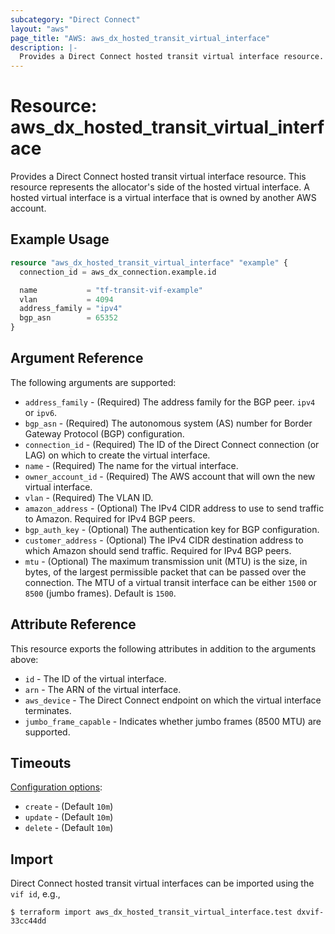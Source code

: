 ```yaml
---
subcategory: "Direct Connect"
layout: "aws"
page_title: "AWS: aws_dx_hosted_transit_virtual_interface"
description: |-
  Provides a Direct Connect hosted transit virtual interface resource.
---
```


# Resource: aws_dx_hosted_transit_virtual_interface

Provides a Direct Connect hosted transit virtual interface resource.
This resource represents the allocator's side of the hosted virtual interface.
A hosted virtual interface is a virtual interface that is owned by another AWS account.

## Example Usage

```terraform
resource "aws_dx_hosted_transit_virtual_interface" "example" {
  connection_id = aws_dx_connection.example.id

  name           = "tf-transit-vif-example"
  vlan           = 4094
  address_family = "ipv4"
  bgp_asn        = 65352
}
```

## Argument Reference

The following arguments are supported:

* `address_family` - (Required) The address family for the BGP peer. `ipv4 ` or `ipv6`.
* `bgp_asn` - (Required) The autonomous system (AS) number for Border Gateway Protocol (BGP) configuration.
* `connection_id` - (Required) The ID of the Direct Connect connection (or LAG) on which to create the virtual interface.
* `name` - (Required) The name for the virtual interface.
* `owner_account_id` - (Required) The AWS account that will own the new virtual interface.
* `vlan` - (Required) The VLAN ID.
* `amazon_address` - (Optional) The IPv4 CIDR address to use to send traffic to Amazon. Required for IPv4 BGP peers.
* `bgp_auth_key` - (Optional) The authentication key for BGP configuration.
* `customer_address` - (Optional) The IPv4 CIDR destination address to which Amazon should send traffic. Required for IPv4 BGP peers.
* `mtu` - (Optional) The maximum transmission unit (MTU) is the size, in bytes, of the largest permissible packet that can be passed over the connection. The MTU of a virtual transit interface can be either `1500` or `8500` (jumbo frames). Default is `1500`.

## Attribute Reference

This resource exports the following attributes in addition to the arguments above:

* `id` - The ID of the virtual interface.
* `arn` - The ARN of the virtual interface.
* `aws_device` - The Direct Connect endpoint on which the virtual interface terminates.
* `jumbo_frame_capable` - Indicates whether jumbo frames (8500 MTU) are supported.

## Timeouts

[Configuration options](https://developer.hashicorp.com/terraform/language/resources/syntax#operation-timeouts):

- `create` - (Default `10m`)
- `update` - (Default `10m`)
- `delete` - (Default `10m`)

## Import

Direct Connect hosted transit virtual interfaces can be imported using the `vif id`, e.g.,

```
$ terraform import aws_dx_hosted_transit_virtual_interface.test dxvif-33cc44dd
```
